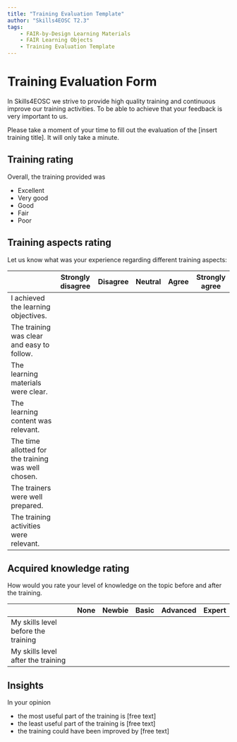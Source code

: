 ```yaml
---
title: "Training Evaluation Template"
author: "Skills4EOSC T2.3"
tags: 
    - FAIR-by-Design Learning Materials
    - FAIR Learning Objects
    - Training Evaluation Template
---
```


# Training Evaluation Form

In Skills4EOSC we strive to provide high quality training and continuous improve our training activities. 
To be able to achieve that your feedback is very important to us. 

Please take a moment of your time to fill out the evaluation of the [insert training title]. It will only take a minute.

## Training rating

Overall, the training provided was
- Excellent
- Very good
- Good
- Fair
- Poor

## Training aspects rating

Let us know what was your experience regarding different training aspects:

|                                                     | Strongly disagree | Disagree | Neutral | Agree | Strongly agree |
|-----------------------------------------------------|-------------------|----------|---------|-------|----------------|
| I achieved the learning objectives.                 |                   |          |         |       |                |
| The training was clear and easy to follow.          |                   |          |         |       |                |
| The learning materials were clear.                  |                   |          |         |       |                |
| The learning content was relevant.                  |                   |          |         |       |                |
| The time allotted for the training was well chosen. |                   |          |         |       |                |
| The trainers were well prepared.                    |                   |          |         |       |                |
| The training activities were relevant.              |                   |          |         |       |                |

## Acquired knowledge rating

How would you rate your level of knowledge on the topic before and after the training.

|                                     | None | Newbie | Basic | Advanced | Expert |
|-------------------------------------|------|--------|-------|----------|--------|
| My skills level before the training |      |        |       |          |        |
| My skills level after the training  |      |        |       |          |        |

## Insights

In your opinion 
- the most useful part of the training is [free text]
- the least useful part of the training is [free text]
- the training could have been improved by [free text]
